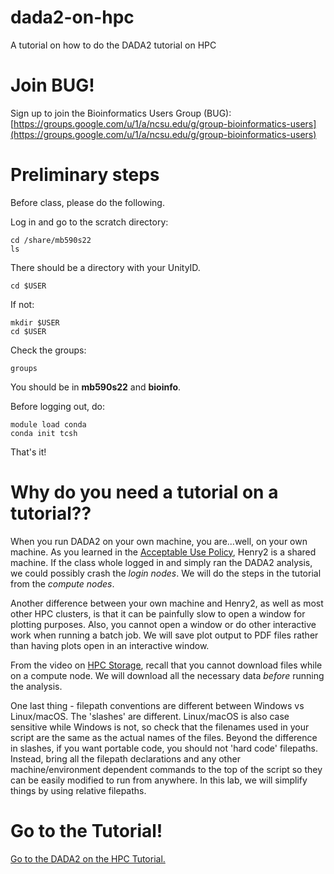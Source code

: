 # dada2-on-hpc
A tutorial on how to do the DADA2 tutorial on HPC

# Join BUG!
Sign up to join the Bioinformatics Users Group (BUG):
[https://groups.google.com/u/1/a/ncsu.edu/g/group-bioinformatics-users](https://groups.google.com/u/1/a/ncsu.edu/g/group-bioinformatics-users)

# Preliminary steps
Before class, please do the following.

Log in and go to the scratch directory:
```
cd /share/mb590s22
ls
```

There should be a directory with your UnityID.
```
cd $USER
```

If not:
```
mkdir $USER
cd $USER
```

Check the groups:
```
groups
```
You should be in **mb590s22** and **bioinfo**.

Before logging out, do:
```
module load conda
conda init tcsh
```

That's it!


# Why do you need a tutorial on a tutorial??
When you run DADA2 on your own machine, you are...well, on your own machine.  As you learned in the [Acceptable Use Policy](https://projects.ncsu.edu/hpc/About/AUP.php), Henry2 is a shared machine.  If the class whole logged in and simply ran the DADA2 analysis, we could possibly crash the *login nodes*.  We will do the steps in the tutorial from the *compute nodes*.

Another difference between your own machine and Henry2, as well as most other HPC clusters, is that it can be painfully slow to open a window for plotting purposes.  Also, you cannot open a window or do other interactive work when running a batch job.  We will save plot output to PDF files rather than having plots open in an interactive window.

From the video on [HPC Storage](https://youtu.be/T2Av3uF4aEs?t=297), recall that you cannot download files while on a compute node.  We will download all the necessary data *before* running the analysis.

One last thing - filepath conventions are different between Windows vs Linux/macOS.  The 'slashes' are different.  Linux/macOS is also case sensitive while Windows is not, so check that the filenames used in your script are the same as the actual names of the files.  Beyond the difference in slashes, if you want portable code, you should not 'hard code' filepaths.  Instead, bring all the filepath declarations and any other machine/environment dependent commands to the top of the script so they can be easily modified to run from anywhere.  In this lab, we will simplify things by using relative filepaths. 


# Go to the Tutorial!
[Go to the DADA2 on the HPC Tutorial.](Tutorial.md)
